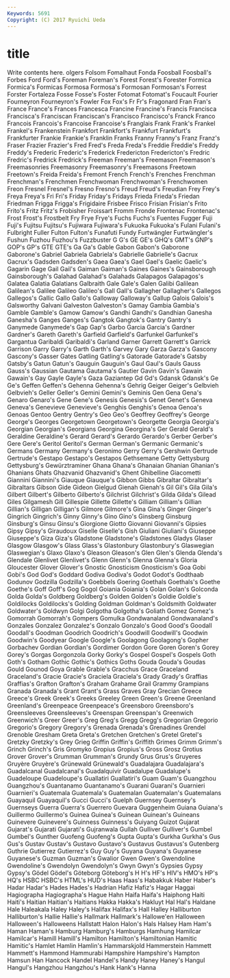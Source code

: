 ```yaml
---
Keywords: 5691 
Copyright: (C) 2017 Ryuichi Ueda
---
```


# title

Write contents here.
olgers Folsom Fomalhaut Fonda Foosball Foosball's Forbes Ford Ford's Foreman
Foreman's Forest Forest's Forester Formica Formica's Formicas Formosa Formosa's Formosan
Formosan's Forrest Forster Fortaleza Fosse Fosse's Foster Fotomat Fotomat's Foucault
Fourier Fourneyron Fourneyron's Fowler Fox Fox's Fr Fr's Fragonard Fran
Fran's France France's Frances Francesca Francine Francine's Francis Francisca Francisca's
Franciscan Franciscan's Francisco Francisco's Franck Franco Francois Francois's Francoise Francoise's
Franglais Frank Frank's Frankel Frankel's Frankenstein Frankfort Frankfort's Frankfurt Frankfurt's
Frankfurter Frankie Frankie's Franklin Franks Franny Franny's Franz Franz's Fraser
Frazier Frazier's Fred Fred's Freda Freda's Freddie Freddie's Freddy Freddy's
Frederic Frederic's Frederick Fredericton Fredericton's Fredric Fredric's Fredrick Fredrick's Freeman
Freeman's Freemason Freemason's Freemasonries Freemasonry Freemasonry's Freemasons Freetown Freetown's Freida
Freida's Fremont French French's Frenches Frenchman Frenchman's Frenchmen Frenchwoman Frenchwoman's
Frenchwomen Freon Fresnel Fresnel's Fresno Fresno's Freud Freud's Freudian Frey
Frey's Freya Freya's Fri Fri's Friday Friday's Fridays Frieda Frieda's
Friedan Friedman Frigga Frigga's Frigidaire Frisbee Frisco Frisian Frisian's Frito
Frito's Fritz Fritz's Frobisher Froissart Fromm Fronde Frontenac Frontenac's Frost
Frost's Frostbelt Fry Frye Frye's Fuchs Fuchs's Fuentes Fugger Fuji
Fuji's Fujitsu Fujitsu's Fujiwara Fujiwara's Fukuoka Fukuoka's Fulani Fulani's Fulbright
Fuller Fulton Fulton's Funafuti Fundy Furtwängler Furtwängler's Fushun Fuzhou Fuzhou's
Fuzzbuster G G's GE GE's GHQ's GMT's GNP's GOP's GP's
GTE GTE's Ga Ga's Gable Gabon Gabon's Gaborone Gaborone's Gabriel
Gabriela Gabriela's Gabrielle Gabrielle's Gacrux Gacrux's Gadsden Gadsden's Gaea Gaea's
Gael Gael's Gaelic Gaelic's Gagarin Gage Gail Gail's Gaiman Gaiman's
Gaines Gaines's Gainsborough Gainsborough's Galahad Galahad's Galahads Galapagos Galapagos's Galatea
Galatia Galatians Galbraith Gale Gale's Galen Galibi Galilean Galilean's Galilee
Galileo Galileo's Gall Gall's Gallagher Gallagher's Gallegos Gallegos's Gallic Gallo
Gallo's Galloway Galloway's Gallup Galois Galois's Galsworthy Galvani Galveston Galveston's
Gamay Gambia Gambia's Gamble Gamble's Gamow Gamow's Gandhi Gandhi's Gandhian
Ganesha Ganesha's Ganges Ganges's Gangtok Gangtok's Gantry Gantry's Ganymede Ganymede's
Gap Gap's Garbo Garcia Garcia's Gardner Gardner's Gareth Gareth's Garfield
Garfield's Garfunkel Garfunkel's Gargantua Garibaldi Garibaldi's Garland Garner Garrett Garrett's
Garrick Garrison Garry Garry's Garth Garth's Garvey Gary Garza Garza's
Gascony Gascony's Gasser Gates Gatling Gatling's Gatorade Gatorade's Gatsby Gatsby's
Gatun Gatun's Gauguin Gauguin's Gaul Gaul's Gauls Gauss Gauss's Gaussian
Gautama Gautama's Gautier Gavin Gavin's Gawain Gawain's Gay Gayle Gayle's
Gaza Gaziantep Gd Gd's Gdansk Gdansk's Ge Ge's Geffen Geffen's
Gehenna Gehenna's Gehrig Geiger Geiger's Gelbvieh Gelbvieh's Geller Geller's Gemini
Gemini's Geminis Gen Gena Gena's Genaro Genaro's Gene Gene's Genesis
Genesis's Genet Genet's Geneva Geneva's Genevieve Genevieve's Genghis Genghis's Genoa
Genoa's Genoas Gentoo Gentry Gentry's Geo Geo's Geoffrey Geoffrey's George
George's Georges Georgetown Georgetown's Georgette Georgia Georgia's Georgian Georgian's Georgians
Georgina Georgina's Ger Gerald Gerald's Geraldine Geraldine's Gerard Gerard's Gerardo
Gerardo's Gerber Gerber's Gere Gere's Geritol Geritol's German German's Germanic
Germanic's Germans Germany Germany's Geronimo Gerry Gerry's Gershwin Gertrude Gertrude's
Gestapo Gestapo's Gestapos Gethsemane Getty Gettysburg Gettysburg's Gewürztraminer Ghana Ghana's
Ghanaian Ghanian Ghanian's Ghanians Ghats Ghazvanid Ghazvanid's Ghent Ghibelline Giacometti
Giannini Giannini's Giauque Giauque's Gibbon Gibbs Gibraltar Gibraltar's Gibraltars Gibson
Gide Gideon Gielgud Gienah Gienah's Gil Gil's Gila Gila's Gilbert
Gilbert's Gilberto Gilberto's Gilchrist Gilchrist's Gilda Gilda's Gilead Giles Gilgamesh
Gill Gillespie Gillette Gillette's Gilliam Gilliam's Gillian Gillian's Gilligan Gilligan's
Gilmore Gilmore's Gina Gina's Ginger Ginger's Gingrich Gingrich's Ginny Ginny's
Gino Gino's Ginsberg Ginsburg Ginsburg's Ginsu Ginsu's Giorgione Giotto Giovanni
Giovanni's Gipsies Gipsy Gipsy's Giraudoux Giselle Giselle's Gish Giuliani Giuliani's
Giuseppe Giuseppe's Giza Giza's Gladstone Gladstone's Gladstones Gladys Glaser Glasgow
Glasgow's Glass Glass's Glastonbury Glastonbury's Glaswegian Glaswegian's Glaxo Glaxo's Gleason
Gleason's Glen Glen's Glenda Glenda's Glendale Glenlivet Glenlivet's Glenn Glenn's
Glenna Glenna's Gloria Gloucester Glover Glover's Gnostic Gnosticism Gnosticism's Goa
Gobi Gobi's God God's Goddard Godiva Godiva's Godot Godot's Godthaab
Godunov Godzilla Godzilla's Goebbels Goering Goethals Goethals's Goethe Goethe's Goff
Goff's Gog Gogol Goiania Goiania's Golan Golan's Golconda Golda Golda's
Goldberg Goldberg's Golden Golden's Goldie Goldie's Goldilocks Goldilocks's Golding Goldman
Goldman's Goldsmith Goldwater Goldwater's Goldwyn Golgi Golgotha Golgotha's Goliath Gomez
Gomez's Gomorrah Gomorrah's Gompers Gomulka Gondwanaland Gondwanaland's Gonzales Gonzalez Gonzalez's
Gonzalo Gonzalo's Good Good's Goodall Goodall's Goodman Goodrich Goodrich's Goodwill
Goodwill's Goodwin Goodwin's Goodyear Google Google's Goolagong Goolagong's Gopher Gorbachev
Gordian Gordian's Gordimer Gordon Gore Goren Goren's Gorey Gorey's Gorgas
Gorgonzola Gorky Gorky's Gospel Gospel's Gospels Goth Goth's Gotham Gothic
Gothic's Gothics Goths Gouda Gouda's Goudas Gould Gounod Goya Grable
Grable's Gracchus Grace Graceland Graceland's Gracie Gracie's Graciela Graciela's Grady
Grady's Graffias Graffias's Grafton Grafton's Graham Grahame Grail Grammy Grampians
Granada Granada's Grant Grant's Grass Graves Gray Grecian Greece Greece's
Greek Greek's Greeks Greeley Green Green's Greene Greenland Greenland's Greenpeace
Greenpeace's Greensboro Greensboro's Greensleeves Greensleeves's Greenspan Greenspan's Greenwich Greenwich's Greer
Greer's Greg Greg's Gregg Gregg's Gregorian Gregorio Gregorio's Gregory Gregory's
Grenada Grenada's Grenadines Grendel Grenoble Gresham Greta Greta's Gretchen Gretchen's
Gretel Gretel's Gretzky Gretzky's Grey Grieg Griffin Griffin's Griffith Grimes
Grimm Grimm's Grinch Grinch's Gris Gromyko Gropius Gropius's Gross Grosz
Grotius Grover Grover's Grumman Grumman's Grundy Grus Grus's Gruyeres Gruyère
Gruyère's Grünewald Grünewald's Guadalajara Guadalajara's Guadalcanal Guadalcanal's Guadalquivir Guadalupe Guadalupe's
Guadeloupe Guadeloupe's Guallatiri Guallatiri's Guam Guam's Guangzhou Guangzhou's Guantanamo Guantanamo's
Guarani Guarani's Guarnieri Guarnieri's Guatemala Guatemala's Guatemalan Guatemalan's Guatemalans Guayaquil
Guayaquil's Gucci Gucci's Guelph Guernsey Guernsey's Guernseys Guerra Guerra's Guerrero
Guevara Guggenheim Guiana Guiana's Guillermo Guillermo's Guinea Guinea's Guinean Guinean's
Guineans Guinevere Guinevere's Guinness Guinness's Guiyang Guizot Gujarat Gujarat's Gujarati
Gujarati's Gujranwala Gullah Gulliver Gulliver's Gumbel Gumbel's Gunther Guofeng Guofeng's
Gupta Gupta's Gurkha Gurkha's Gus Gus's Gustav Gustav's Gustavo Gustavo's
Gustavus Gustavus's Gutenberg Guthrie Gutierrez Gutierrez's Guy Guy's Guyana Guyana's
Guyanese Guyanese's Guzman Guzman's Gwalior Gwen Gwen's Gwendoline Gwendoline's Gwendolyn
Gwendolyn's Gwyn Gwyn's Gypsies Gypsy Gypsy's Gödel Gödel's Göteborg Göteborg's
H H's HF's HIV's HMO's HP's HQ's HSBC HSBC's HTML's
HUD's Haas Haas's Habakkuk Haber Haber's Hadar Hadar's Hades Hades's
Hadrian Hafiz Hafiz's Hagar Haggai Hagiographa Hagiographa's Hague Hahn Haifa
Haifa's Haiphong Haiti Haiti's Haitian Haitian's Haitians Hakka Hakka's Hakluyt
Hal Hal's Haldane Hale Haleakala Haley Haley's Halifax Halifax's Hall
Halley Halliburton Halliburton's Hallie Hallie's Hallmark Hallmark's Hallowe'en Halloween Halloween's
Halloweens Hallstatt Halon Halon's Hals Halsey Ham Ham's Haman Haman's
Hamburg Hamburg's Hamburgs Hamhung Hamilcar Hamilcar's Hamill Hamill's Hamilton Hamilton's
Hamiltonian Hamitic Hamitic's Hamlet Hamlin Hamlin's Hammarskjold Hammerstein Hammett Hammett's
Hammond Hammurabi Hampshire Hampshire's Hampton Hamsun Han Hancock Handel Handel's
Handy Haney Haney's Hangul Hangul's Hangzhou Hangzhou's Hank Hank's Hanna
